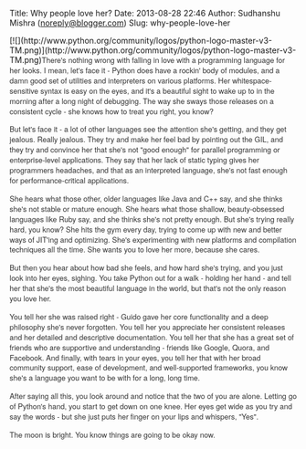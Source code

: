 Title: Why people love her?
Date: 2013-08-28 22:46
Author: Sudhanshu Mishra (noreply@blogger.com)
Slug: why-people-love-her

<div dir="ltr" style="text-align: left;">
[![](http://www.python.org/community/logos/python-logo-master-v3-TM.png)](http://www.python.org/community/logos/python-logo-master-v3-TM.png)<span style="color: #333333; font-family: 'Helvetica Neue', Arial, sans-serif; font-size: 13px; line-height: 17.90625px;">There's
nothing wrong with falling in love with a programming language for her
looks. I mean, let's face it - Python does have a rockin' body of
modules, and a damn good set of utilities and interpreters on various
platforms. Her whitespace-sensitive syntax is easy on the eyes, and it's
a beautiful sight to wake up to in the morning after a long night of
debugging. The way she sways those releases on a consistent cycle - she
knows how to treat you right, you know?</span>  
  
<span style="color: #333333; font-family: 'Helvetica Neue', Arial, sans-serif; font-size: 13px; line-height: 17.90625px;">But
let's face it - a lot of other languages see the attention she's
getting, and they get jealous. Really jealous. They try and make her
feel bad by pointing out the GIL, and they try and convince her that
she's not "good enough" for parallel programming or enterprise-level
applications. They say that her lack of static typing gives her
programmers headaches, and that as an interpreted language, she's not
fast enough for performance-critical applications.</span>  
  
<span style="color: #333333; font-family: 'Helvetica Neue', Arial, sans-serif; font-size: 13px; line-height: 17.90625px;">She
hears what those other, older languages like Java and C++ say, and she
thinks she's not stable or mature enough. She hears what those shallow,
beauty-obsessed languages like Ruby say, and she thinks she's not pretty
enough. But she's trying really hard, you know? She hits the gym every
day, trying to come up with new and better ways of JIT'ing and
optimizing. She's experimenting with new platforms and compilation
techniques all the time. She wants you to love her more, because she
cares.</span>  
  
<span style="color: #333333; font-family: 'Helvetica Neue', Arial, sans-serif; font-size: 13px; line-height: 17.90625px;">But
then you hear about how bad she feels, and how hard she's trying, and
you just look into her eyes, sighing. You take Python out for a walk -
holding her hand - and tell her that she's the most beautiful language
in the world, but that's not the only reason you love her.</span>  
  
<span style="color: #333333; font-family: 'Helvetica Neue', Arial, sans-serif; font-size: 13px; line-height: 17.90625px;">You
tell her she was raised right - Guido gave her core functionality and a
deep philosophy she's never forgotten. You tell her you appreciate her
consistent releases and her detailed and descriptive documentation. You
tell her that she has a great set of friends who are supportive and
understanding - friends like Google, Quora, and Facebook. And finally,
with tears in your eyes, you tell her that with her broad community
support, ease of development, and well-supported frameworks, you know
she's a language you want to be with for a long, long time.</span>  
  
<span style="color: #333333; font-family: 'Helvetica Neue', Arial, sans-serif; font-size: 13px; line-height: 17.90625px;">After
saying all this, you look around and notice that the two of you are
alone. Letting go of Python's hand, you start to get down on one knee.
Her eyes get wide as you try and say the words - but she just puts her
finger on your lips and whispers, "Yes".</span>  
  
<span style="color: #333333; font-family: 'Helvetica Neue', Arial, sans-serif; font-size: 13px; line-height: 17.90625px;">The
moon is bright. You know things are going to be okay now.</span>

</div>
</p>

